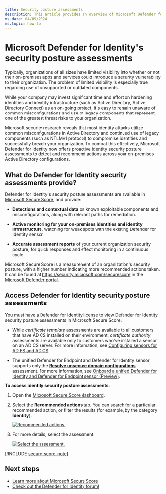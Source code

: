 ```yaml
---
title: Security posture assessments
description: This article provides an overview of Microsoft Defender for Identity's identity security posture assessment reports.
ms.date: 04/09/2024
ms.topic: how-to
---
```


# Microsoft Defender for Identity's security posture assessments

Typically, organizations of all sizes have limited visibility into whether or not their on-premises apps and services could introduce a security vulnerability to their organization. The problem of limited visibility is especially true regarding use of unsupported or outdated components.

While your company may invest significant time and effort on hardening identities and identity infrastructure (such as Active Directory, Active Directory Connect) as an on-going project, it's easy to remain unaware of common misconfigurations and use of legacy components that represent one of the greatest threat risks to your organization. 

Microsoft security research reveals that most identity attacks utilize common misconfigurations in Active Directory and continued use of legacy components (such as NTLMv1 protocol) to compromise identities and successfully breach your organization. To combat this effectively, Microsoft Defender for Identity now offers proactive identity security posture assessments to detect and recommend actions across your on-premises Active Directory configurations.

## What do Defender for Identity security assessments provide?

Defender for Identity's security posture assessments are available in [Microsoft Secure Score](/microsoft-365/security/defender/microsoft-secure-score), and provide:

- **Detections and contextual data** on known exploitable components and misconfigurations, along with relevant paths for remediation.

- **Active monitoring for your on-premises identities and identity infrastructure**, watching for weak spots with the existing Defender for Identity sensor.

- **Accurate assessment reports** of your current organization security posture, for quick responses and effect monitoring in a continuous cycle.

Microsoft Secure Score is a measurement of an organization's security posture, with a higher number indicating more recommended actions taken. It can be found at <https://security.microsoft.com/securescore> in the [Microsoft Defender portal](/microsoft-365/security/defender/microsoft-365-defender).

## Access Defender for Identity security posture assessments

You must have a Defender for Identity license to view Defender for Identity security posture assessments in Microsoft Secure Score.

- While *certificate template* assessments are available to all customers that have AD CS installed on their environment, *certificate authority* assessments are available only to customers who've installed a sensor on an AD CS server. For more information, see [Configuring sensors for AD FS and AD CS](deploy/active-directory-federation-services.md).

- The unified Defender for Endpoint and Defender for Identity sensor supports only the [**Resolve unsecure domain configurations**](security-assessment-unsecure-domain-configurations.md) assessment. For more information, see [Onboard a unified Defender for Identity and Defender for Endpoint sensor (Preview)](deploy/onboard-unified-sensor.md).

**To access identity security posture assessments**:

1. Open the [Microsoft Secure Score dashboard](https://security.microsoft.com/securescore).
1. Select the **Recommended actions** tab. You can search for a particular recommended action, or filter the results (for example, by the category **Identity**).

    [![Recommended actions.](media/recommended-actions.png)](media/recommended-actions.png#lightbox)

1. For more details, select the assessment.

    [![Select the assessment.](media/select-assessment.png)](media/select-assessment.png#lightbox)

[!INCLUDE [secure-score-note](../includes/secure-score-note.md)]

## Next steps

- [Learn more about Microsoft Secure Score](/microsoft-365/security/defender/microsoft-secure-score)
- [Check out the Defender for Identity forum!](<https://aka.ms/MDIcommunity>)
